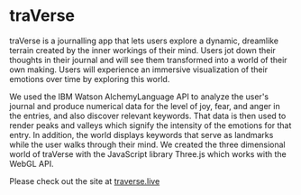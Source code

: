 # traVerse

traVerse is a journalling app that lets users explore a dynamic, dreamlike terrain created by the inner workings of their mind. Users jot down their thoughts in their journal and will see them transformed into a world of their own making. Users will experience an immersive visualization of their emotions over time by exploring this world.

We used the IBM Watson AlchemyLanguage API to analyze the user's journal and produce numerical data for the level of joy, fear, and anger in the entries, and also discover relevant keywords. That data is then used to render peaks and valleys which signify the intensity of the emotions for that entry. In addition, the world displays keywords that serve as landmarks while the user walks through their mind. We created the three dimensional world of traVerse with the JavaScript library Three.js which works with the WebGL API.

Please check out the site at [traverse.live](http://www.traverse.live)


